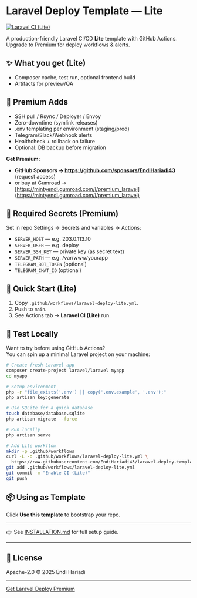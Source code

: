 # Laravel Deploy Template — Lite

[![Laravel CI (Lite)](https://github.com/EndiHariadi43/laravel-deploy-template/actions/workflows/laravel-deploy-lite.yml/badge.svg)](https://github.com/EndiHariadi43/laravel-deploy-template/actions)

A production-friendly Laravel CI/CD **Lite** template with GitHub Actions.  
Upgrade to Premium for deploy workflows & alerts.

## ✨ What you get (Lite)
- Composer cache, test run, optional frontend build
- Artifacts for preview/QA

## 💎 Premium Adds
- SSH pull / Rsync / Deployer / Envoy
- Zero-downtime (symlink releases)
- .env templating per environment (staging/prod)
- Telegram/Slack/Webhook alerts
- Healthcheck + rollback on failure
- Optional: DB backup before migration

**Get Premium:**
- **GitHub Sponsors → https://github.com/sponsors/EndiHariadi43** (request access)
- or buy at Gumroad → [https://mintyendi.gumroad.com/l/premium_laravel](https://mintyendi.gumroad.com/l/premium_laravel)

## 🔐 Required Secrets (Premium)
Set in repo Settings → Secrets and variables → Actions:
- `SERVER_HOST` — e.g. 203.0.113.10
- `SERVER_USER` — e.g. deploy
- `SERVER_SSH_KEY` — private key (as secret text)
- `SERVER_PATH` — e.g. /var/www/yourapp
- `TELEGRAM_BOT_TOKEN` (optional)
- `TELEGRAM_CHAT_ID` (optional)

## 🚀 Quick Start (Lite)
1. Copy `.github/workflows/laravel-deploy-lite.yml`.
2. Push to `main`.
3. See Actions tab → **Laravel CI (Lite)** run.

## 🏁 Test Locally

Want to try before using GitHub Actions?  
You can spin up a minimal Laravel project on your machine:

```bash
# Create fresh Laravel app
composer create-project laravel/laravel myapp
cd myapp

# Setup environment
php -r "file_exists('.env') || copy('.env.example', '.env');"
php artisan key:generate

# Use SQLite for a quick database
touch database/database.sqlite
php artisan migrate --force

# Run locally
php artisan serve

# Add Lite workflow
mkdir -p .github/workflows
curl -L -o .github/workflows/laravel-deploy-lite.yml \
  https://raw.githubusercontent.com/EndiHariadi43/laravel-deploy-template/main/.github/workflows/laravel-deploy-lite.yml
git add .github/workflows/laravel-deploy-lite.yml
git commit -m "Enable CI (Lite)"
git push

```

## 📦 Using as Template
Click **Use this template** to bootstrap your repo.

---

👉 See [INSTALLATION.md](./INSTALLATION.md) for full setup guide.

---

## 📝 License
Apache-2.0 © 2025 Endi Hariadi

---

[Get Laravel Deploy Premium](https://mintyendi.gumroad.com/l/premium_laravel)
